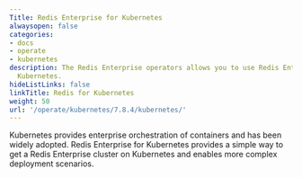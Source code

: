 ```yaml
---
Title: Redis Enterprise for Kubernetes
alwaysopen: false
categories:
- docs
- operate
- kubernetes
description: The Redis Enterprise operators allows you to use Redis Enterprise for
  Kubernetes.
hideListLinks: false
linkTitle: Redis for Kubernetes
weight: 50
url: '/operate/kubernetes/7.8.4/kubernetes/'
---
```


Kubernetes provides enterprise orchestration of containers and has been widely adopted. Redis Enterprise for Kubernetes provides a simple way to get a Redis Enterprise cluster on Kubernetes and enables more complex deployment scenarios.

